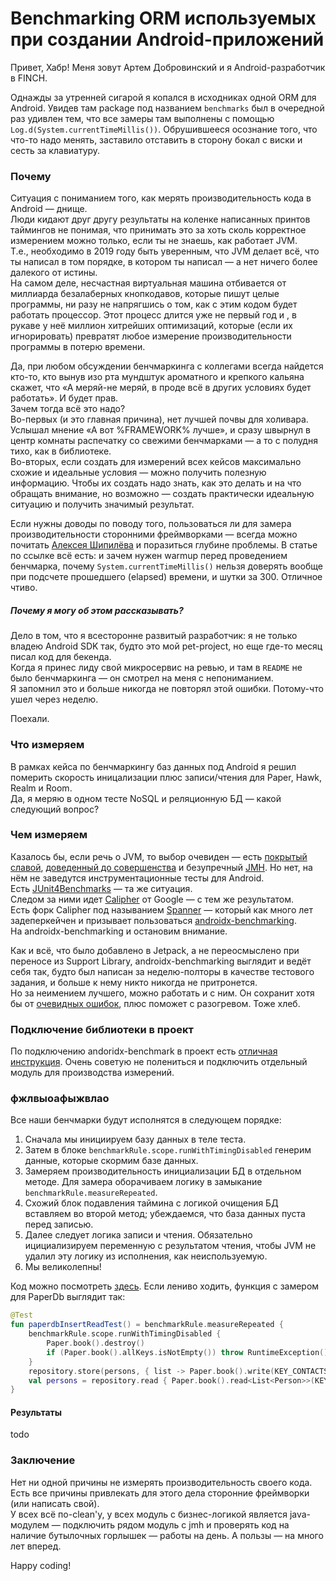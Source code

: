 Benchmarking ORM используемых при создании Android-приложений
=============================================================

Привет, Хабр! Меня зовут Артем Добровинский и я Android-разработчик в FINCH.

Однажды за утренней сигарой я копался в исходниках одной ORM для Android. Увидев там package под названием `benchmarks` был в очередной раз удивлен тем, что все замеры там выполнены с помощью `Log.d(System.currentTimeMillis())`. Обрушившееся осознание того, что что-то надо менять, заставило отставить в сторону бокал с виски и сесть за клавиатуру.

### Почему
Ситуация с пониманием того, как мерять производительность кода в Android — днище.   
Люди кидают друг другу результаты на коленке написанных принтов таймингов не понимая, что принимать это за хоть сколь корректное измерением можно только, если ты не знаешь, как работает JVM.   
Т.е., необходимо в 2019 году быть уверенным, что JVM делает всё, что ты написал в том порядке, в котором ты написал — а нет ничего более далекого от истины.   
На самом деле, несчастная виртуальная машина отбивается от миллиарда безалаберных кнопкодавов, которые пишут целые программы, ни разу не напрягшись о том, как с этим кодом будет работать процессор. Этот процесс длится уже не первый год и , в рукаве у неё миллион хитрейших оптимизаций, которые (если их игнорировать) превратят любое измерение производительности программы в потерю времени. 

Да, при любом обсуждении бенчмаркинга с коллегами всегда найдется кто-то, кто вынув изо рта мундштук ароматного и крепкого кальяна скажет, что «А меряй-не меряй, в проде всё в других условиях будет работать». И будет прав.   
Зачем тогда всё это надо?   
Во-первых (и это главная причина), нет лучшей почвы для холивара. Услышал мнение «А вот %FRAMEWORK% лучше», и сразу швырнул в центр комнаты распечатку со свежими бенчмарками — а то с полудня тихо, как в библиотеке.   
Во-вторых, если создать для измерений всех кейсов максимально схожие и идеальные условия — можно получить полезную информацию. Чтобы их создать надо знать, как это делать и на что обращать внимание, но возможно — создать практически идеальную ситуацию и получить значимый результат. 

Если нужны доводы по поводу того, пользоваться ли для замера производительности сторонними фреймворками — всегда можно почитать [Алексея Шипилёва](https://shipilev.net/blog/2014/nanotrusting-nanotime/#_timers) и поразиться глубине проблемы. В статье по ссылке всё есть: и зачем нужен warmup перед проведением бенчмарка, почему `System.currentTimeMillis()` нельзя доверять вообще при подсчете прошедшего (elapsed) времени, и шутки за 300. Отличное чтиво. 

##### Почему я могу об этом рассказывать?   
Дело в том, что я всесторонне развитый разработчик: я не только владею Android SDK так, будто это мой pet-project, но еще где-то месяц писал код для бекенда.   
Когда я принес лиду свой микросервис на ревью, и там в `README` не было бенчмаркинга — он смотрел на меня с непониманием.   
Я запомнил это и больше никогда не повторял этой ошибки. Потому-что ушел через неделю.

Поехали.

### Что измеряем
В рамках кейса по бенчмаркингу баз данных под Android я решил померить скорость иницализации плюс записи/чтения для Paper, Hawk, Realm и Room.   
Да, я меряю в одном тесте NoSQL и реляционную БД — какой следующий вопрос?

### Чем измеряем
Казалось бы, если речь о JVM, то выбор очевиден — есть [покрытый славой](https://mvnrepository.com/tags/benchmark), [доведенный до совершенства](https://groups.google.com/forum/#!topic/mechanical-sympathy/m4opvy4xq3U) и безупречный [JMH](). Но нет, на нём не заведyтся инструментационные тесты для Android.   
Есть [JUnit4Benchmarks]() — та же ситуация.   
Следом за ними идет [Calipher]() от Google — с тем же результатом.    
Есть форк Calipher под называнием [Spanner]() — который как много лет задеперкейчен и призывает пользоваться [androidx-benchmarking]().   
На androidx-benchmarking и остановим внимание.

Как и всё, что было добавлено в Jetpack, а не переосмыслено при переносе из Support Library, androidx-benchmarking выглядит и ведёт себя так, будто был написан за неделю-полторы в качестве тестового задания, и больше к нему никто никогда не притронется.   
Но за неимением лучшего, можно работать и с ним. Он сохранит хотя бы от [очевидных ошибок](), плюс поможет с разогревом. Тоже хлеб.

### Подключение библиотеки в проект
По подключению andoridx-benchmark в проект есть [отличная инструкция](https://developer.android.com/studio/profile/benchmark.md). Очень советую не полениться и подключить отдельный модуль для производства измерений. 

### фжлвыоафыжвлао
Все наши бенчмарки будут исполнятся в следующем порядке:
1. Сначала мы инициируем базу данных в теле теста.
2. Затем в блоке `benchmarkRule.scope.runWithTimingDisabled` генерим данные, которые скормим базе данных.
3. Замеряем производительность инициализации БД в отдельном методе. Для замера оборачиваем логику в замыкание `benchmarkRule.measureRepeated`.
4. Схожий блок подавления таймина с логикой очищения БД вставляем во второй метод; убеждаемся, что база данных пуста перед записью. 
5. Далее следует логика записи и чтения. Обязательно ицициализируем переменную с результатом чтения, чтобы JVM не удалил эту логику из исполнения, как неиспользуемую. 
6. Мы великолепны!

Код можно посмотреть [здесь](). Если лениво ходить, функция с замером для PaperDb выглядит так:
```kotlin
@Test
fun paperdbInsertReadTest() = benchmarkRule.measureRepeated {
    benchmarkRule.scope.runWithTimingDisabled {
        Paper.book().destroy()
        if (Paper.book().allKeys.isNotEmpty()) throw RuntimeException()
    }
    repository.store(persons, { list -> Paper.book().write(KEY_CONTACTS, list) })
    val persons = repository.read { Paper.book().read<List<Person>>(KEY_CONTACTS, emptyList()) }
}
```

#### Результаты

todo

### Заключение

Нет ни одной причины не измерять производительность своего кода.   
Есть все причины привлекать для этого дела сторонние фреймворки (или написать свой).    
У всех всё по-clean'у, у всех модуль с бизнес-логикой является java-модулем — подключить рядом модуль c jmh и проверять код на наличие бутылочных горлышек — работы на день. А пользы — на много лет вперед.

Happy coding!